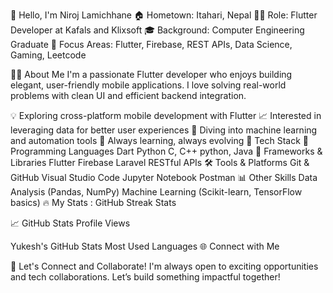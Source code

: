 👋 Hello, I'm Niroj Lamichhane
🏠 Hometown: Itahari, Nepal
👨‍💻 Role: Flutter Developer at Kafals and Klixsoft
🎓 Background: Computer Engineering Graduate
🚀 Focus Areas: Flutter, Firebase, REST APIs, Data Science, Gaming, Leetcode

👨‍💻 About Me
I'm a passionate Flutter developer who enjoys building elegant, user-friendly mobile applications. I love solving real-world problems with clean UI and efficient backend integration.

💡 Exploring cross-platform mobile development with Flutter
📈 Interested in leveraging data for better user experiences
🤖 Diving into machine learning and automation tools
🔄 Always learning, always evolving
🧰 Tech Stack
💬 Programming Languages
Dart
Python
C, C++
python,
Java
📱 Frameworks & Libraries
Flutter
Firebase
Laravel
RESTful APIs
🛠 Tools & Platforms
Git & GitHub
Visual Studio Code
Jupyter Notebook
Postman
📊 Other Skills
Data Analysis (Pandas, NumPy)
Machine Learning (Scikit-learn, TensorFlow basics)
🔥 My Stats :
GitHub Streak Stats

📈 GitHub Stats
Profile Views

Yukesh's GitHub Stats
Most Used Languages
🌐 Connect with Me
    

🤝 Let's Connect and Collaborate!
I'm always open to exciting opportunities and tech collaborations. Let’s build something impactful together!
